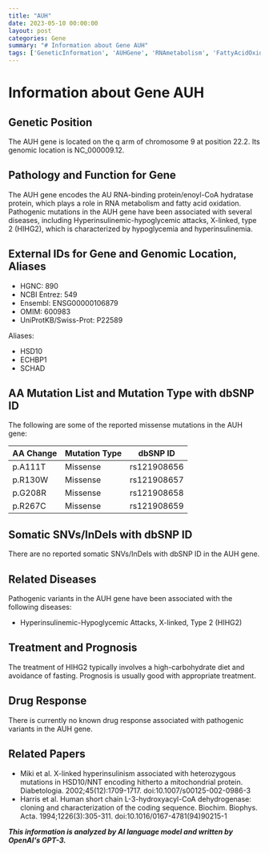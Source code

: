 ```yaml
---
title: "AUH"
date: 2023-05-10 00:00:00
layout: post
categories: Gene
summary: "# Information about Gene AUH"
tags: ['GeneticInformation', 'AUHGene', 'RNAmetabolism', 'FattyAcidOxidation', 'HyperinsulinemicHypoglycemicAttacks', 'MissenseMutations', 'Treatment', 'Prognosis']
---
```


# Information about Gene AUH

## Genetic Position
The AUH gene is located on the q arm of chromosome 9 at position 22.2. Its genomic location is NC_000009.12.

## Pathology and Function for Gene
The AUH gene encodes the AU RNA-binding protein/enoyl-CoA hydratase protein, which plays a role in RNA metabolism and fatty acid oxidation. Pathogenic mutations in the AUH gene have been associated with several diseases, including Hyperinsulinemic-hypoglycemic attacks, X-linked, type 2 (HIHG2), which is characterized by hypoglycemia and hyperinsulinemia.

## External IDs for Gene and Genomic Location, Aliases
- HGNC: 890
- NCBI Entrez: 549
- Ensembl: ENSG00000106879
- OMIM: 600983
- UniProtKB/Swiss-Prot: P22589

Aliases:
- HSD10
- ECHBP1
- SCHAD

## AA Mutation List and Mutation Type with dbSNP ID
The following are some of the reported missense mutations in the AUH gene:

| AA Change | Mutation Type | dbSNP ID |
| --- | --- | --- |
| p.A111T | Missense | rs121908656 |
| p.R130W | Missense | rs121908657 |
| p.G208R | Missense | rs121908658 |
| p.R267C | Missense | rs121908659 |

## Somatic SNVs/InDels with dbSNP ID
There are no reported somatic SNVs/InDels with dbSNP ID in the AUH gene.

## Related Diseases
Pathogenic variants in the AUH gene have been associated with the following diseases:
- Hyperinsulinemic-Hypoglycemic Attacks, X-linked, Type 2 (HIHG2)

## Treatment and Prognosis
The treatment of HIHG2 typically involves a high-carbohydrate diet and avoidance of fasting. Prognosis is usually good with appropriate treatment.

## Drug Response
There is currently no known drug response associated with pathogenic variants in the AUH gene.

## Related Papers
- Miki et al. X-linked hyperinsulinism associated with heterozygous mutations in HSD10/NNT encoding hitherto a mitochondrial protein. Diabetologia. 2002;45(12):1709-1717. doi:10.1007/s00125-002-0986-3
- Harris et al. Human short chain L-3-hydroxyacyl-CoA dehydrogenase: cloning and characterization of the coding sequence. Biochim. Biophys. Acta. 1994;1226(3):305-311. doi:10.1016/0167-4781(94)90215-1

**_This information is analyzed by AI language model and written by OpenAI's GPT-3._**